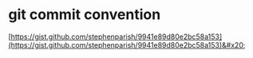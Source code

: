 # git commit convention

[https://gist.github.com/stephenparish/9941e89d80e2bc58a153](https://gist.github.com/stephenparish/9941e89d80e2bc58a153)&#x20;
